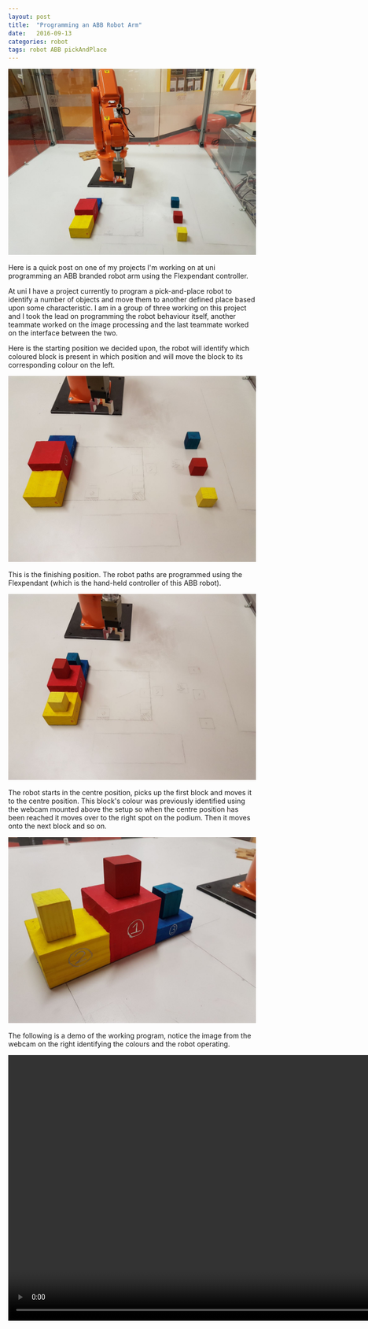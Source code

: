 ```yaml
---
layout: post
title:  "Programming an ABB Robot Arm"
date:   2016-09-13
categories: robot
tags: robot ABB pickAndPlace
---
```


![Full setup](/images/pickAndPlace/01_full_setup.jpg)

Here is a quick post on one of my projects I'm working on at uni programming an ABB branded robot arm using the Flexpendant controller.

<!--more-->

At uni I have a project currently to program a pick-and-place robot to identify a number of objects and move them to another defined place based upon some characteristic. I am in a group of three working on this project and I took the lead on programming the robot behaviour itself, another teammate worked on the image processing and the last teammate worked on the interface between the two.

Here is the starting position we decided upon, the robot will identify which coloured block is present in which position and will move the block to its corresponding colour on the left.

![The starting position](/images/pickAndPlace/02_starting_position.jpg)

This is the finishing position. The robot paths are programmed using the Flexpendant (which is the hand-held controller of this ABB robot).

![Finishing position](/images/pickAndPlace/03_finishing_position.jpg)

The robot starts in the centre position, picks up the first block and moves it to the centre position. This block's colour was previously identified using the webcam mounted above the setup so when the centre position has been reached it moves over to the right spot on the podium. Then it moves onto the next block and so on.

![Finishing blocks](/images/pickAndPlace/04_finishing_position.jpg)

The following is a demo of the working program, notice the image from the webcam on the right identifying the colours and the robot operating.

<center>
    <video width="960" height="540" controls muted>
        <source src="{{ site.baseurl }}/images/pickAndPlace/pick_and_place.mp4" type="video/mp4">
        LED Cube
    </video>
</center>